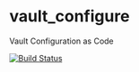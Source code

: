 # vault_configure
Vault Configuration as Code


[![Build Status](https://travis-ci.org/jsimpso/vault_configure.svg?branch=master)](https://travis-ci.org/jsimpso/vault_configure)
